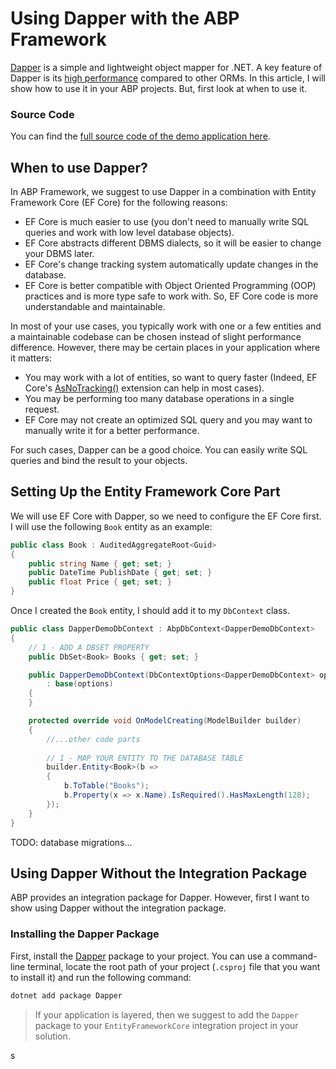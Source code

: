 # Using Dapper with the ABP Framework

[Dapper](https://github.com/DapperLib/Dapper) is a simple and lightweight object mapper for .NET. A key feature of Dapper is its [high performance](https://github.com/DapperLib/Dapper#performance) compared to other ORMs. In this article, I will show how to use it in your ABP projects. But, first look at when to use it.

### Source Code

You can find the [full source code of the demo application here](https://github.com/abpframework/abp-samples/tree/master/Dapper).

## When to use Dapper?

In ABP Framework, we suggest to use Dapper in a combination with Entity Framework Core (EF Core) for the following reasons:

* EF Core is much easier to use (you don't need to manually write SQL queries and work with low level database objects).
* EF Core abstracts different DBMS dialects, so it will be easier to change your DBMS later.
* EF Core's change tracking system automatically update changes in the database.
* EF Core is better compatible with Object Oriented Programming (OOP) practices and is more type safe to work with. So, EF Core code is more understandable and maintainable.

In most of your use cases, you typically work with one or a few entities and a maintainable codebase can be chosen instead of slight performance difference. However, there may be certain places in your application where it matters:

* You may work with a lot of entities, so want to query faster (Indeed, EF Core's [AsNoTracking()](https://learn.microsoft.com/en-us/ef/core/querying/tracking) extension can help in most cases).
* You may be performing too many database operations in a single request.
* EF Core may not create an optimized SQL query and you may want to manually write it for a better performance.

For such cases, Dapper can be a good choice. You can easily write SQL queries and bind the result to your objects.

## Setting Up the Entity Framework Core Part

We will use EF Core with Dapper, so we need to configure the EF Core first. I will use the following `Book` entity as an example:

````csharp
public class Book : AuditedAggregateRoot<Guid>
{
    public string Name { get; set; }
    public DateTime PublishDate { get; set; }
    public float Price { get; set; }
}
````

Once I created the `Book` entity, I should add it to my `DbContext` class.

````csharp
public class DapperDemoDbContext : AbpDbContext<DapperDemoDbContext>
{
    // 1 - ADD A DBSET PROPERTY
    public DbSet<Book> Books { get; set; }

    public DapperDemoDbContext(DbContextOptions<DapperDemoDbContext> options)
        : base(options)
    {
    }

    protected override void OnModelCreating(ModelBuilder builder)
    {
        //...other code parts
        
        // 1 - MAP YOUR ENTITY TO THE DATABASE TABLE
        builder.Entity<Book>(b =>
        {
            b.ToTable("Books");
            b.Property(x => x.Name).IsRequired().HasMaxLength(128);
        });
    }
}

````

TODO: database migrations...

## Using Dapper Without the Integration Package

ABP provides an integration package for Dapper. However, first I want to show using Dapper without the integration package.

### Installing the Dapper Package

First, install the [Dapper](https://www.nuget.org/packages/Dapper) package to your project. You can use a command-line terminal, locate the root path of your project (`.csproj` file that you want to install it) and run the following command:

````bash
dotnet add package Dapper
````

> If your application is layered, then we suggest to add the `Dapper` package to your `EntityFrameworkCore` integration project in your solution.



s

